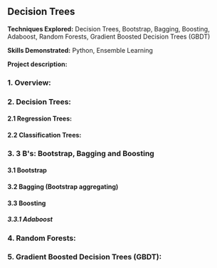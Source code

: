 ## Decision Trees

**Techniques Explored:** Decision Trees, Bootstrap, Bagging, Boosting, Adaboost, Random Forests, Gradient Boosted Decision Trees (GBDT)

**Skills Demonstrated:** Python, Ensemble Learning

**Project description:**  

### 1. Overview:

### 2. Decision Trees:

#### 2.1 Regression Trees:

#### 2.2 Classification Trees:

### 3. 3 B's: Bootstrap, Bagging and Boosting

#### 3.1 Bootstrap

#### 3.2 Bagging (Bootstrap aggregating)

#### 3.3 Boosting

##### 3.3.1 Adaboost

### 4. Random Forests:

### 5. Gradient Boosted Decision Trees (GBDT):


